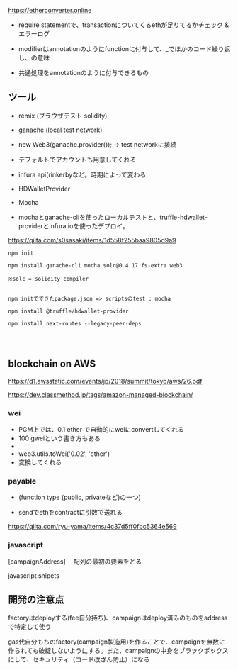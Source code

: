 https://etherconverter.online

- require statementで、transactionについてくるethが足りてるかチェック & エラーログ

- modifierはannotationのようにfunctionに付与して、_でほかのコード繰り返し、の意味

- 共通処理をannotationのように付与できるもの

## ツール

- remix (ブラウザテスト solidity)

- ganache (local test network)

- new Web3(ganache.provider()); -> test networkに接続

- デフォルトでアカウントも用意してくれる



- infura api(rinkerbyなど。時期によって変わる

- HDWalletProvider

- Mocha

- mochaとganache-cliを使ったローカルテストと、truffle-hdwallet-providerとinfura.ioを使ったデプロイ。

https://qiita.com/s0sasaki/items/1d558f255baa9805d9a9

```
npm init

npm install ganache-cli mocha solc@0.4.17 fs-extra web3

※solc = solidity compiler


npm initでできたpackage.json => scriptsのtest : mocha

npm install @truffle/hdwallet-provider

npm install next-routes --legacy-peer-deps




```

## blockchain on AWS

https://d1.awsstatic.com/events/jp/2018/summit/tokyo/aws/26.pdf



https://dev.classmethod.jp/tags/amazon-managed-blockchain/

### wei
- PGM上では、0.1 ether で自動的にweiにconvertしてくれる
- 100 gweiという書き方もある
- 
- web3.utils.toWei('0.02', 'ether')
- 変換してくれる

### payable
- (function type (public, privateなど)の一つ)

- sendでethをcontractに引数で送れる

https://qiita.com/ryu-yama/items/4c37d5ff0fbc5364e569


### javascript
[campaignAddress] 　配列の最初の要素をとる

javascript snipets


## 開発の注意点
factoryはdeployする(fee自分持ち)、campaignはdeploy済みのものをaddressで特定して使う



gas代自分もちのfactory(campaign製造用)を作ることで、campaignを無数に作られても破綻しないようにする。また、campaignの中身をブラックボックスにして、セキュリティ（コード改ざん防止）になる
